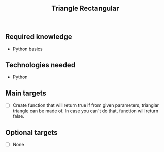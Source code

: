 <h2 align="center">Triangle Rectangular</h2>

<br>

## Required knowledge 

- Python basics

## Technologies needed

- Python

## Main targets

- [ ] Create function that will return true if from given parameters, trianglar triangle can be made of. In case you can't do that, function will return false.

## Optional targets

- [ ] None
